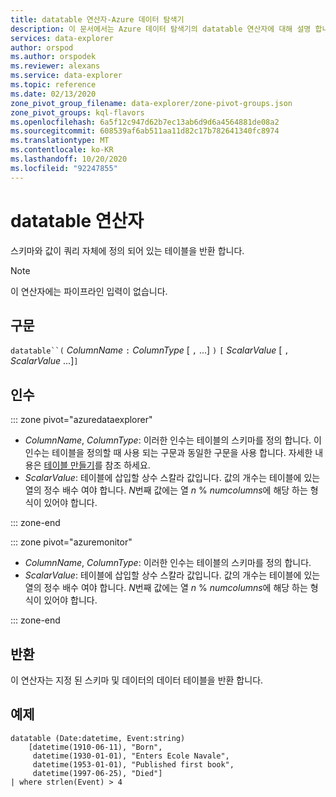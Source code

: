 ```yaml
---
title: datatable 연산자-Azure 데이터 탐색기
description: 이 문서에서는 Azure 데이터 탐색기의 datatable 연산자에 대해 설명 합니다.
services: data-explorer
author: orspod
ms.author: orspodek
ms.reviewer: alexans
ms.service: data-explorer
ms.topic: reference
ms.date: 02/13/2020
zone_pivot_group_filename: data-explorer/zone-pivot-groups.json
zone_pivot_groups: kql-flavors
ms.openlocfilehash: 6a5f12c947d62b7ec13ab6d9d6a4564881de08a2
ms.sourcegitcommit: 608539af6ab511aa11d82c17b782641340fc8974
ms.translationtype: MT
ms.contentlocale: ko-KR
ms.lasthandoff: 10/20/2020
ms.locfileid: "92247855"
---
```

# <a name="datatable-operator"></a>datatable 연산자

스키마와 값이 쿼리 자체에 정의 되어 있는 테이블을 반환 합니다.

> [!NOTE]
> 이 연산자에는 파이프라인 입력이 없습니다.

## <a name="syntax"></a>구문

`datatable``(` *ColumnName* `:` *ColumnType* [ `,` ...] `)` `[` *ScalarValue* [ `,` *ScalarValue* ...]`]`

## <a name="arguments"></a>인수

::: zone pivot="azuredataexplorer"

* *ColumnName*, *ColumnType*: 이러한 인수는 테이블의 스키마를 정의 합니다. 이 인수는 테이블을 정의할 때 사용 되는 구문과 동일한 구문을 사용 합니다.
  자세한 내용은 [테이블 만들기](../management/create-table-command.md)를 참조 하세요.
* *ScalarValue*: 테이블에 삽입할 상수 스칼라 값입니다. 값의 개수는 테이블에 있는 열의 정수 배수 여야 합니다. *N*번째 값에는 열 *n*  %  *numcolumns*에 해당 하는 형식이 있어야 합니다.

::: zone-end

::: zone pivot="azuremonitor"

* *ColumnName*, *ColumnType*: 이러한 인수는 테이블의 스키마를 정의 합니다.
* *ScalarValue*: 테이블에 삽입할 상수 스칼라 값입니다. 값의 개수는 테이블에 있는 열의 정수 배수 여야 합니다. *N*번째 값에는 열 *n*  %  *numcolumns*에 해당 하는 형식이 있어야 합니다.

::: zone-end

## <a name="returns"></a>반환

이 연산자는 지정 된 스키마 및 데이터의 데이터 테이블을 반환 합니다.

## <a name="example"></a>예제

```kusto
datatable (Date:datetime, Event:string)
    [datetime(1910-06-11), "Born",
     datetime(1930-01-01), "Enters Ecole Navale",
     datetime(1953-01-01), "Published first book",
     datetime(1997-06-25), "Died"]
| where strlen(Event) > 4
```
